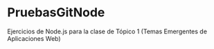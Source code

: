 # PruebasGitNode
Ejercicios de Node.js para la clase de Tópico 1 (Temas Emergentes de Aplicaciones Web)
